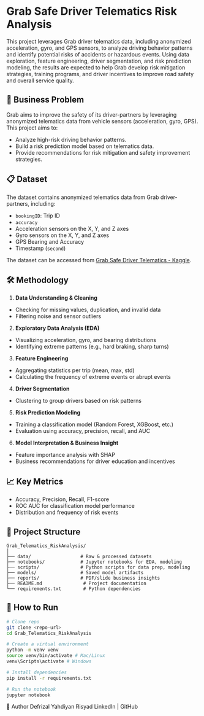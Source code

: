 # Grab Safe Driver Telematics Risk Analysis

This project leverages Grab driver telematics data, including anonymized acceleration, gyro, and GPS sensors, to analyze driving behavior patterns and identify potential risks of accidents or hazardous events. Using data exploration, feature engineering, driver segmentation, and risk prediction modeling, the results are expected to help Grab develop risk mitigation strategies, training programs, and driver incentives to improve road safety and overall service quality.

## 🎯 Business Problem

Grab aims to improve the safety of its driver-partners by leveraging anonymized telematics data from vehicle sensors (acceleration, gyro, GPS). This project aims to:

- Analyze high-risk driving behavior patterns.
- Build a risk prediction model based on telematics data.
- Provide recommendations for risk mitigation and safety improvement strategies.

## 📋 Dataset

The dataset contains anonymized telematics data from Grab driver-partners, including:
- `bookingID`: Trip ID
- `accuracy`
- Acceleration sensors on the X, Y, and Z axes
- Gyro sensors on the X, Y, and Z axes
- GPS Bearing and Accuracy
- Timestamp (`second`)

The dataset can be accessed from [Grab Safe Driver Telematics - Kaggle](https://www.kaggle.com/datasets/vancharmlab/grabai/data).

## 🛠 Methodology

1. **Data Understanding & Cleaning**
- Checking for missing values, duplication, and invalid data
- Filtering noise and sensor outliers

2. **Exploratory Data Analysis (EDA)**
- Visualizing acceleration, gyro, and bearing distributions
- Identifying extreme patterns (e.g., hard braking, sharp turns)

3. **Feature Engineering**
- Aggregating statistics per trip (mean, max, std)
- Calculating the frequency of extreme events or abrupt events

4. **Driver Segmentation**
- Clustering to group drivers based on risk patterns

5. **Risk Prediction Modeling**
- Training a classification model (Random Forest, XGBoost, etc.)
- Evaluation using accuracy, precision, recall, and AUC

6. **Model Interpretation & Business Insight**
- Feature importance analysis with SHAP
- Business recommendations for driver education and incentives

## 📈 Key Metrics

- Accuracy, Precision, Recall, F1-score
- ROC AUC for classification model performance
- Distribution and frequency of risk events

## 📂 Project Structure
```
Grab_Telematics_RiskAnalysis/
│
├── data/                  # Raw & processed datasets
├── notebooks/             # Jupyter notebooks for EDA, modeling
├── scripts/               # Python scripts for data prep, modeling
├── models/                # Saved model artifacts
├── reports/               # PDF/slide business insights
├── README.md               # Project documentation
└── requirements.txt        # Python dependencies
```

## 🚀 How to Run

```bash
# Clone repo
git clone <repo-url>
cd Grab_Telematics_RiskAnalysis

# Create a virtual environment
python -m venv venv
source venv/bin/activate # Mac/Linux
venv\Scripts\activate # Windows

# Install dependencies
pip install -r requirements.txt

# Run the notebook
jupyter notebook

```

👤 Author
Defrizal Yahdiyan Risyad
LinkedIn | GitHub